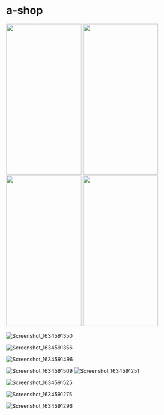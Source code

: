 # a-shop
<div display: flex;>
<img src="https://user-images.githubusercontent.com/35015159/137810198-9950e97d-e81b-4378-a665-a7468b996f79.png" width="200" height="400"/>



<img src="https://user-images.githubusercontent.com/35015159/137810214-436287de-5bd4-4472-bd0c-a0c93e73b61c.png"  width="200" height="400"/>



<img src="https://user-images.githubusercontent.com/35015159/137810233-9e29ded8-2325-4cae-9e90-a1cd88e4be77.png" width="200" height="400"/>



<img src="https://user-images.githubusercontent.com/35015159/137810241-ec2afe3c-f478-46b0-a56c-3007f506ff95.png" width="200" height="400"/>

</div>


![Screenshot_1634591350](https://user-images.githubusercontent.com/35015159/137810270-72daeeca-9846-459a-ae5e-72cfa25ef9f0.png)



![Screenshot_1634591356](https://user-images.githubusercontent.com/35015159/137810287-8d66e013-2c11-4122-9977-5a50cd908132.png)




![Screenshot_1634591496](https://user-images.githubusercontent.com/35015159/137810310-0bd16310-8b31-44f0-bf3f-55aa85911967.png)



![Screenshot_1634591509](https://user-images.githubusercontent.com/35015159/137810325-f5d9979f-1dff-4657-ad55-5c15fa9eed3e.png)
![Screenshot_1634591251](https://user-images.githubusercontent.com/35015159/137810387-90d7b5d6-b169-4319-835f-d8054ac1ef4c.png)


![Screenshot_1634591525](https://user-images.githubusercontent.com/35015159/137810340-aab94915-6f5e-4613-a551-a5305c364761.png)

![Screenshot_1634591275](https://user-images.githubusercontent.com/35015159/137810380-e3313cb6-5abe-486c-bb76-1a1736ff51a0.png)

![Screenshot_1634591296](https://user-images.githubusercontent.com/35015159/137810353-adab8bf4-8dd9-4a0f-9259-47bb72f34ff4.png)










